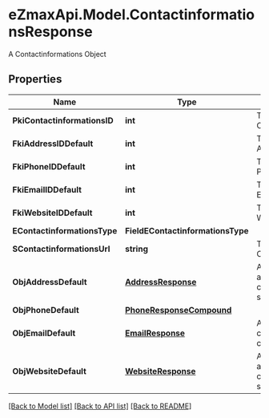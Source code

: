 # eZmaxApi.Model.ContactinformationsResponse
A Contactinformations Object

## Properties

Name | Type | Description | Notes
------------ | ------------- | ------------- | -------------
**PkiContactinformationsID** | **int** | The unique ID of the Contactinformations | 
**FkiAddressIDDefault** | **int** | The unique ID of the Address | [optional] 
**FkiPhoneIDDefault** | **int** | The unique ID of the Phone. | [optional] 
**FkiEmailIDDefault** | **int** | The unique ID of the Email | [optional] 
**FkiWebsiteIDDefault** | **int** | The unique ID of the Website Default | [optional] 
**EContactinformationsType** | **FieldEContactinformationsType** |  | 
**SContactinformationsUrl** | **string** | The url of the Contactinformations | [optional] 
**ObjAddressDefault** | [**AddressResponse**](AddressResponse.md) | An Address Object and children to create a complete structure | [optional] 
**ObjPhoneDefault** | [**PhoneResponseCompound**](PhoneResponseCompound.md) |  | [optional] 
**ObjEmailDefault** | [**EmailResponse**](EmailResponse.md) | An Email Object and children to create a complete structure | [optional] 
**ObjWebsiteDefault** | [**WebsiteResponse**](WebsiteResponse.md) | A Website Object and children to create a complete structure | [optional] 

[[Back to Model list]](../README.md#documentation-for-models) [[Back to API list]](../README.md#documentation-for-api-endpoints) [[Back to README]](../README.md)

